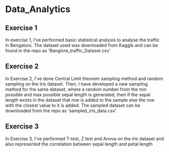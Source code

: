 # Data_Analytics

## Exercise 1
In exercise 1, I've performed basic statistical analysis to analyse the traffic in Bengaluru. The dataset used was downloaded from Kaggle and can be found in the repo as 'Banglore_traffic_Dataset.csv'

## Exercise 2
In Exercise 2, I've done Central Limit theorem sampling method and random sampling on the Iris dataset. Then, I have developed a new sampling method for the same dataset, where a random number from the min possible and max possible sepal length is generated, then if the sepal length exists in the dataset that row is added to the sample else the row with the closest value to it is added. The sampled dataset can be downloaded from the repo as 'sampled_iris_data.csv'.

## Exercise 3
In Exercise 3, I've performed T-test, Z test and Anova on the iris dataset and also represented the correlation between sepal length and petal length
